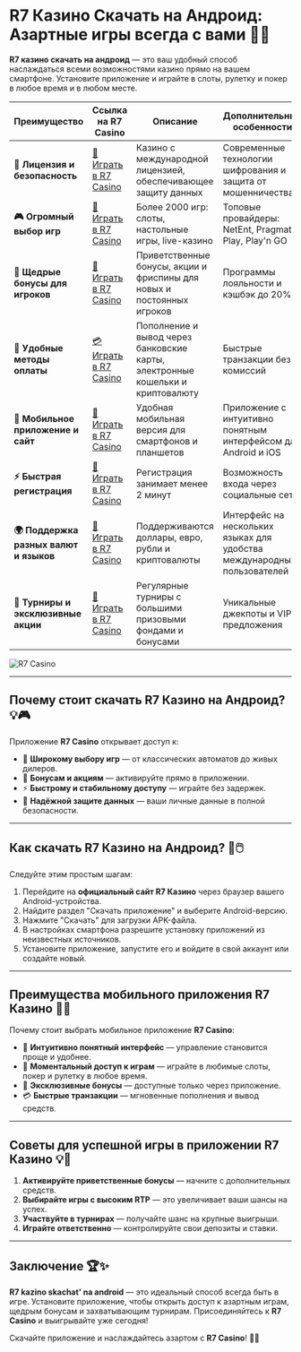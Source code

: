 # R7 Казино Скачать на Андроид: Азартные игры всегда с вами 🎰📱

**R7 казино скачать на андроид** — это ваш удобный способ наслаждаться всеми возможностями казино прямо на вашем смартфоне. Установите приложение и играйте в слоты, рулетку и покер в любое время и в любом месте.

| **Преимущество**                      | **Ссылка на R7 Casino**                    | **Описание**                                       | **Дополнительные особенности**                     |
|----------------------------------------|--------------------------------------------|--------------------------------------------------|--------------------------------------------------|
| **🎰 Лицензия и безопасность**         | [💎 Играть в R7 Casino](https://brandplay.link/bMd3Yjsw) | Казино с международной лицензией, обеспечивающее защиту данных | Современные технологии шифрования и защита от мошенничества |
| **🎮 Огромный выбор игр**              | [🎉 Играть в R7 Casino](https://brandplay.link/bMd3Yjsw) | Более 2000 игр: слоты, настольные игры, live-казино | Топовые провайдеры: NetEnt, Pragmatic Play, Play'n GO |
| **🎁 Щедрые бонусы для игроков**       | [🎯 Играть в R7 Casino](https://brandplay.link/bMd3Yjsw) | Приветственные бонусы, акции и фриспины для новых и постоянных игроков | Программы лояльности и кэшбэк до 20% |
| **💸 Удобные методы оплаты**           | [💳 Играть в R7 Casino](https://brandplay.link/bMd3Yjsw) | Пополнение и вывод через банковские карты, электронные кошельки и криптовалюту | Быстрые транзакции без комиссий |
| **📱 Мобильное приложение и сайт**     | [🚀 Играть в R7 Casino](https://brandplay.link/bMd3Yjsw) | Удобная мобильная версия для смартфонов и планшетов | Приложение с интуитивно понятным интерфейсом для Android и iOS |
| **⚡ Быстрая регистрация**             | [🔑 Играть в R7 Casino](https://brandplay.link/bMd3Yjsw) | Регистрация занимает менее 2 минут | Возможность входа через социальные сети |
| **🌍 Поддержка разных валют и языков** | [💸 Играть в R7 Casino](https://brandplay.link/bMd3Yjsw) | Поддерживаются доллары, евро, рубли и криптовалюты | Интерфейс на нескольких языках для удобства международных пользователей |
| **🏅 Турниры и эксклюзивные акции**    | [🎲 Играть в R7 Casino](https://brandplay.link/bMd3Yjsw) | Регулярные турниры с большими призовыми фондами и бонусами | Уникальные джекпоты и VIP-предложения |

![R7 Casino](https://vespoker.com/wp-content/uploads/post/14147/casino-r7-0-1-678x330.jpg)

---

## Почему стоит скачать R7 Казино на Андроид? 💡🎮

Приложение **R7 Casino** открывает доступ к:

- 🎰 **Широкому выбору игр** — от классических автоматов до живых дилеров.
- 🎁 **Бонусам и акциям** — активируйте прямо в приложении.
- ⚡ **Быстрому и стабильному доступу** — играйте без задержек.
- 🔐 **Надёжной защите данных** — ваши личные данные в полной безопасности.

---

## Как скачать R7 Казино на Андроид? 🚀🖱️

Следуйте этим простым шагам:

1. Перейдите на **официальный сайт R7 Казино** через браузер вашего Android-устройства.
2. Найдите раздел "Скачать приложение" и выберите Android-версию.
3. Нажмите "Скачать" для загрузки APK-файла.
4. В настройках смартфона разрешите установку приложений из неизвестных источников.
5. Установите приложение, запустите его и войдите в свой аккаунт или создайте новый.

---

## Преимущества мобильного приложения R7 Казино 🌟📱

Почему стоит выбрать мобильное приложение **R7 Casino**:

- 📱 **Интуитивно понятный интерфейс** — управление становится проще и удобнее.
- 🎲 **Моментальный доступ к играм** — играйте в любимые слоты, покер и рулетку в любое время.
- 🎁 **Эксклюзивные бонусы** — доступные только через приложение.
- 💳 **Быстрые транзакции** — мгновенные пополнения и вывод средств.

---

## Советы для успешной игры в приложении R7 Казино 💡🎯

1. **Активируйте приветственные бонусы** — начните с дополнительных средств.
2. **Выбирайте игры с высоким RTP** — это увеличивает ваши шансы на успех.
3. **Участвуйте в турнирах** — получайте шанс на крупные выигрыши.
4. **Играйте ответственно** — контролируйте свои депозиты и ставки.

---

## Заключение 🏆✨

**R7 kazino skachat' na android** — это идеальный способ всегда быть в игре. Установите приложение, чтобы открыть доступ к азартным играм, щедрым бонусам и захватывающим турнирам. Присоединяйтесь к **R7 Casino** и выигрывайте уже сегодня!

Скачайте приложение и наслаждайтесь азартом с **R7 Casino**! 🎰📱
